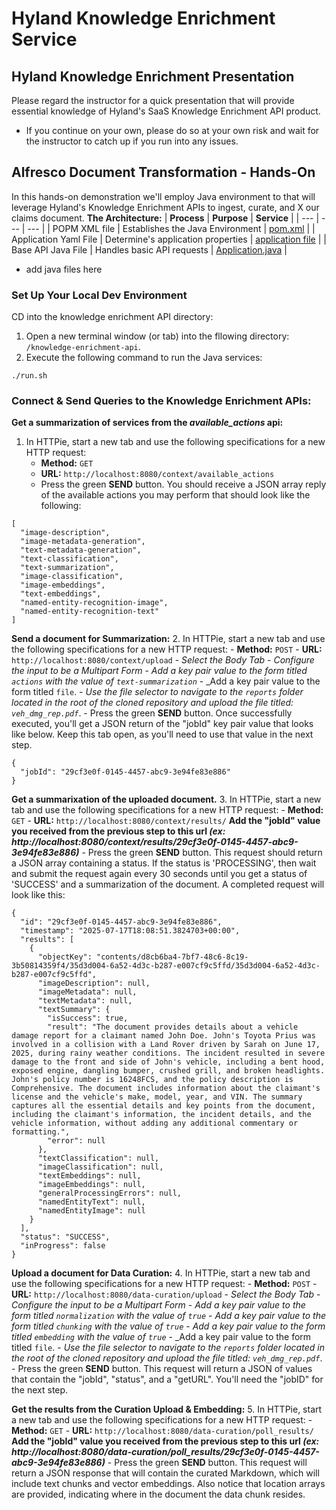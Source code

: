 # Hyland Knowledge Enrichment Service


## Hyland Knowledge Enrichment Presentation
Please regard the instructor for a quick presentation that will provide essential knowledge of Hyland's SaaS Knowledge Enrichment API product. 
- If you continue on your own, please do so at your own risk and wait for the instructor to catch up if you run into any issues.


## Alfresco Document Transformation - Hands-On
In this hands-on demonstration we'll employ Java environment to that will leverage Hyland's Knowledge Enrichment APIs to ingest, curate, and X our claims document.
**The Architecture:**
| **Process**   | **Purpose**   | **Service**   |
| ---           | ---           | ---           |
| POPM XML file  | Establishes the Java Environment  | [pom.xml](../knowledge-enrichment-api/pom.xml)  |
| Application Yaml File   | Determine's application properties | [application file](../knowledge-enrichment-api/src/main/resources/application.yaml)  |
| Base API Java File   | Handles basic API requests | [Application.java](../knowledge-enrichment-api/src/main/java/org/alfresco/ke/contextenrichment/)  |
- add java files here

### Set Up Your Local Dev Environment
CD into the knowledge enrichment API directory:
1. Open a new terminal window (or tab) into the fllowing directory: ```/knowledge-enrichment-api```.  
2. Execute the following command to run the Java services:
```
./run.sh
```


### Connect & Send Queries to the Knowledge Enrichment APIs:

**Get a summarization of services from the _available_actions_ api:**
1. In HTTPie, start a new tab and use the following specifications for a new HTTP request:
   - **Method:** ```GET```
   - **URL:** ```http://localhost:8080/context/available_actions```
   - Press the green **SEND** button.
You should receive a JSON array reply of the available actions you may perform that should look like the following:
```
[
  "image-description",
  "image-metadata-generation",
  "text-metadata-generation",
  "text-classification",
  "text-summarization",
  "image-classification",
  "image-embeddings",
  "text-embeddings",
  "named-entity-recognition-image",
  "named-entity-recognition-text"
]
```

**Send a document for Summarization:**
2. In HTTPie, start a new tab and use the following specifications for a new HTTP request:
     - **Method:** ```POST```
      - **URL:** ```http://localhost:8080/context/upload```
      - _Select the Body Tab_
      - _Configure the input to be a Multipart Form_
      - _Add a key pair value to the form titled ```actions``` with the value of ```text-summarization```_
      - _Add a key pair value to the form titled ```file```.
      - _Use the file selector to navigate to the ```reports``` folder located in the root of the cloned repository and upload the file titled: ```veh_dmg_rep.pdf```_.
      - Press the green **SEND** button.
Once successfully executed, you'll get a JSON return of the "jobId" key pair value that looks like below. Keep this tab open, as you'll need to use that value in the next step.
```
{
  "jobId": "29cf3e0f-0145-4457-abc9-3e94fe83e886"
}
```

**Get a summarixation of the uploaded document.**
3. In HTTPie, start a new tab and use the following specifications for a new HTTP request:
     - **Method:** ```GET```
      - **URL:** ```http://localhost:8080/context/results/``` **Add the "jobId" value you received from the previous step to this url _(ex: http://localhost:8080/context/results/29cf3e0f-0145-4457-abc9-3e94fe83e886)_**
      - Press the green **SEND** button.
This request should return a JSON array containing a status. If the status is 'PROCESSING', then wait and submit the request again every 30 seconds until you get a status of 'SUCCESS' and a summarization of the document.
A completed request will look like this:
```
{
  "id": "29cf3e0f-0145-4457-abc9-3e94fe83e886",
  "timestamp": "2025-07-17T18:08:51.3824703+00:00",
  "results": [
    {
      "objectKey": "contents/d8cb6ba4-7bf7-48c6-8c19-3b50814359f4/35d3d004-6a52-4d3c-b287-e007cf9c5ffd/35d3d004-6a52-4d3c-b287-e007cf9c5ffd",
      "imageDescription": null,
      "imageMetadata": null,
      "textMetadata": null,
      "textSummary": {
        "isSuccess": true,
        "result": "The document provides details about a vehicle damage report for a claimant named John Doe. John's Toyota Prius was involved in a collision with a Land Rover driven by Sarah on June 17, 2025, during rainy weather conditions. The incident resulted in severe damage to the front and side of John's vehicle, including a bent hood, exposed engine, dangling bumper, crushed grill, and broken headlights. John's policy number is 16248FCS, and the policy description is Comprehensive. The document includes information about the claimant's license and the vehicle's make, model, year, and VIN. The summary captures all the essential details and key points from the document, including the claimant's information, the incident details, and the vehicle information, without adding any additional commentary or formatting.",
        "error": null
      },
      "textClassification": null,
      "imageClassification": null,
      "textEmbeddings": null,
      "imageEmbeddings": null,
      "generalProcessingErrors": null,
      "namedEntityText": null,
      "namedEntityImage": null
    }
  ],
  "status": "SUCCESS",
  "inProgress": false
}
```

**Upload a document for Data Curation:**
4. In HTTPie, start a new tab and use the following specifications for a new HTTP request:
     - **Method:** ```POST```
      - **URL:** ```http://localhost:8080/data-curation/upload```
      - _Select the Body Tab_
      - _Configure the input to be a Multipart Form_
      - _Add a key pair value to the form titled ```normalization``` with the value of ```true```_
      - _Add a key pair value to the form titled ```chunking``` with the value of ```true```_
      - _Add a key pair value to the form titled ```embedding``` with the value of ```true```_
      - _Add a key pair value to the form titled ```file```.
      - _Use the file selector to navigate to the ```reports``` folder located in the root of the cloned repository and upload the file titled: ```veh_dmg_rep.pdf```_.
      - Press the green **SEND** button.
This request will return a JSON of values that contain the "jobId", "status", and a "getURL". You'll need the "jobID" for the next step.

**Get the results from the Curation Upload & Embedding:**
5. In HTTPie, start a new tab and use the following specifications for a new HTTP request:
     - **Method:** ```GET```
      - **URL:** ```http://localhost:8080/data-curation/poll_results/``` **Add the "jobId" value you received from the previous step to this url _(ex: http://localhost:8080/data-curation/poll_results/29cf3e0f-0145-4457-abc9-3e94fe83e886)_**
      - Press the green **SEND** button.
This request will return a JSON response that will contain the curated Markdown, which will include text chunks and vector embeddings. Also notice that location arrays are provided, indicating where in the document the data chunk resides.




